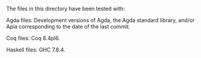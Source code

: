 The files in this directory have been tested with:

Agda files: Development versions of Agda, the Agda standard library,
and/or Apia corresponding to the date of the last commit.

Coq files: Coq 8.4pl6.

Haskell files: GHC 7.8.4.
